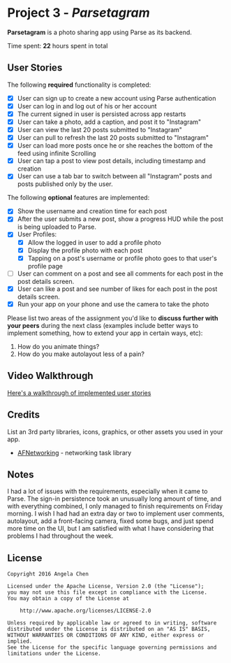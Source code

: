 # Project 3 - *Parsetagram*

**Parsetagram** is a photo sharing app using Parse as its backend.

Time spent: **22** hours spent in total

## User Stories

The following **required** functionality is completed:

- [X] User can sign up to create a new account using Parse authentication
- [X] User can log in and log out of his or her account
- [X] The current signed in user is persisted across app restarts
- [X] User can take a photo, add a caption, and post it to "Instagram"
- [X] User can view the last 20 posts submitted to "Instagram"
- [X] User can pull to refresh the last 20 posts submitted to "Instagram"
- [X] User can load more posts once he or she reaches the bottom of the feed using infinite Scrolling
- [X] User can tap a post to view post details, including timestamp and creation
- [X] User can use a tab bar to switch between all "Instagram" posts and posts published only by the user.

The following **optional** features are implemented:

- [X] Show the username and creation time for each post
- [X] After the user submits a new post, show a progress HUD while the post is being uploaded to Parse.
- [X] User Profiles:
   - [X] Allow the logged in user to add a profile photo
   - [X] Display the profile photo with each post
   - [X] Tapping on a post's username or profile photo goes to that user's profile page
- [ ] User can comment on a post and see all comments for each post in the post details screen.
- [X] User can like a post and see number of likes for each post in the post details screen.
- [X] Run your app on your phone and use the camera to take the photo

Please list two areas of the assignment you'd like to **discuss further with your peers** during the next class (examples include better ways to implement something, how to extend your app in certain ways, etc):

1. How do you animate things?
2. How do you make autolayout less of a pain?

## Video Walkthrough

[Here's a walkthrough of implemented user stories](https://youtu.be/F1GtABQoY1I)

## Credits

List an 3rd party libraries, icons, graphics, or other assets you used in your app.

- [AFNetworking](https://github.com/AFNetworking/AFNetworking) - networking task library


## Notes

I had a lot of issues with the requirements, especially when it came to Parse. The sign-in persistence took an unusually long amount of time, and with everything combined, I only managed to finish requirements on Friday morning. I wish I had had an extra day or two to implement user comments, autolayout, add a front-facing camera, fixed some bugs, and just spend more time on the UI, but I am satisfied with what I have considering that problems I had throughout the week.

## License

    Copyright 2016 Angela Chen

    Licensed under the Apache License, Version 2.0 (the "License");
    you may not use this file except in compliance with the License.
    You may obtain a copy of the License at

        http://www.apache.org/licenses/LICENSE-2.0

    Unless required by applicable law or agreed to in writing, software
    distributed under the License is distributed on an "AS IS" BASIS,
    WITHOUT WARRANTIES OR CONDITIONS OF ANY KIND, either express or implied.
    See the License for the specific language governing permissions and
    limitations under the License.
